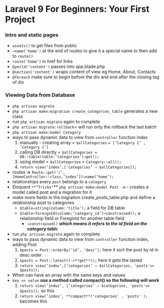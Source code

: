 # ****Laravel 9 For Beginners: Your First Project****




### Intro and static pages

- `assets()` to get files from public
- `→name('home')` at the end of routes to give it a special name to then add to `route()`
- `route('home’)` in href for links
- `@yeild('content')` passes into app.blade.php
- `@section('content')` wraps content of view eg Home, About, Contacts
- `@foreach` make sure to begin before the div and end after the closing tag of div

### Viewing Data from Database

- `php artisan migrate`
- `php artisan make:migration create_categories_table` generates a new class
- run  `php artisan migrate` again to complete
- `php artisan migrate:rollback`= will run only the rollback the last batch
- `php artisan make:model Category`
- ways to pass dynamic data to view from `controller` function index
    1. manually - creating array  = `$allCategories` `= [’Category 1’ , ’Category 1’]`
    2. calling DB directly = `$allCategories = DB::table(table:’categories’)→get();` 
    3. using model = `$allCategories` = `Category::all();`
    4. `return view(’index’,[’categories’ ⇒ $allCategories]);`
- routes ⇒ `Route::get(’/’,[HomeController::class,’index’])→name(’home’);`
- relationships every `post` belongs to a `category`
- Eloquent `**“Tricks"`**  `php artisan make:model Post -m`  - creates a model called post and a migration for it
- make more fields in the migration create_posts_table.php and define a relationship post to categories
    - `$table→string(column:’title’);`  a field for DB table
    - `$table→foreignId(column:’category_id’)→constrained();` a relationship field or ForeginId for another table field
        - `→constrained()` ***which means it refers to the id field on the category tabl***e
- run  `php artisan migrate` again to complete
- ways to pass dynamic data to view from `controller` function index, adding Post
    1. `$posts = Post::orderBy(’id’, ‘desc’);` here it sort the post by id in desc order
    2. `$posts = Post::latest()->**get**();`  here it gets the lasted 
    3. `return view(’index’,[’categories’ ⇒ $allCategories, 'posts'=> $posts]);`
- When can have an array  with the same keys and values
- `key => value`  **use a method called compact()  so the following will work**
    1. `return view(’index’, [’categories’ ⇒ $categories, 'posts'=> $posts]);` so this 
    2. `return view(’index’, **compact**('categories' , 'posts' );` becomes this
